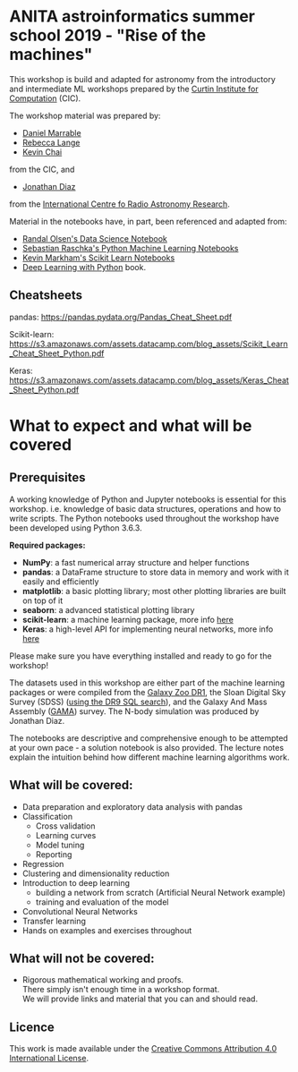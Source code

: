 # ANITA astroinformatics summer school 2019 - "Rise of the machines"

This workshop is build and adapted for astronomy from the introductory and intermediate ML 
workshops prepared by the [Curtin Institute for Computation](http://computation.curtin.edu.au) (CIC).

The workshop material was prepared by:
- [Daniel Marrable](http://computation.curtin.edu.au/about/computational-specialists/curtin-business-school/)
- [Rebecca Lange](http://computation.curtin.edu.au/about/computational-specialists/humanities/)
- [Kevin Chai](http://computation.curtin.edu.au/about/computational-specialists/health-sciences/)

from the CIC, and

- [Jonathan Diaz](https://www.icrar.org/people/jdiaz/)

from the [International Centre fo Radio Astronomy Research](https://www.icrar.org/).


 
Material in the notebooks have, in part, been referenced and adapted from:
- [Randal Olsen's Data Science Notebook](https://github.com/rhiever/Data-Analysis-and-Machine-Learning-Projects/tree/master/example-data-science-notebook)
- [Sebastian Raschka's Python Machine Learning Notebooks](https://github.com/rasbt/python-machine-learning-book)
- [Kevin Markham's Scikit Learn Notebooks](https://github.com/justmarkham/scikit-learn-videos)
- [Deep Learning with Python](https://www.manning.com/books/deep-learning-with-python) book.


## Cheatsheets

pandas: https://pandas.pydata.org/Pandas_Cheat_Sheet.pdf

Scikit-learn: https://s3.amazonaws.com/assets.datacamp.com/blog_assets/Scikit_Learn_Cheat_Sheet_Python.pdf

Keras: https://s3.amazonaws.com/assets.datacamp.com/blog_assets/Keras_Cheat_Sheet_Python.pdf


# What to expect and what will be covered

## Prerequisites 
A working knowledge of Python and Jupyter notebooks is essential for this workshop. i.e. 
knowledge of basic data structures, operations and how to write scripts. 
The Python notebooks used throughout the workshop have been developed using Python 3.6.3.

**Required packages:**

-	**NumPy**: a fast numerical array structure and helper functions
-	**pandas**: a DataFrame structure to store data in memory and work with it easily and efficiently
-	**matplotlib**: a basic plotting library; most other plotting libraries are built on top of it
-	**seaborn**: a advanced statistical plotting library
-	**scikit-learn**: a machine learning package, more info [here](https://scikit-learn.org/)
- 	**Keras**: a high-level API for implementing neural networks, more info [here](https://keras.io/) 

Please make sure you have everything installed and ready to go for the workshop!

The datasets used in this workshop are either part of the machine learning packages or 
were compiled from the [Galaxy Zoo DR1](https://www.galaxyzoo.org/), 
the Sloan Digital Sky Survey (SDSS) ([using the DR9 SQL search](http://skyserver.sdss.org/dr9/en/tools/search/sql.asp)), and
the Galaxy And Mass Assembly ([GAMA](http://www.gama-survey.org/)) survey. 
The N-body simulation was produced by Jonathan Diaz.

The notebooks are descriptive and comprehensive enough to be attempted at your own pace - 
a solution notebook is also provided. The lecture notes explain the intuition behind how 
different machine learning algorithms work. 


## What will be covered:
- Data preparation and exploratory data analysis with pandas
- Classification
  - Cross validation
  - Learning curves
  - Model tuning
  - Reporting
- Regression
- Clustering and dimensionality reduction
- Introduction to deep learning 
	- building a network from scratch (Artificial Neural Network example)
    - training and evaluation of the model
- Convolutional Neural Networks
- Transfer learning
- Hands on examples and exercises throughout

## What will not be covered:
- Rigorous mathematical working and proofs.   
There simply isn't enough time in a workshop format.  
We will provide links and material that you can and should read.

 
## Licence

This work is made available under the [Creative Commons Attribution 4.0 International License](http://creativecommons.org/licenses/by/4.0/).
